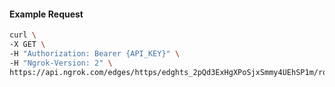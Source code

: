 <!-- Code generated for API Clients. DO NOT EDIT. -->

#### Example Request

```bash
curl \
-X GET \
-H "Authorization: Bearer {API_KEY}" \
-H "Ngrok-Version: 2" \
https://api.ngrok.com/edges/https/edghts_2pQd3ExHgXPoSjxSmmy4UEhSP1m/routes/edghtsrt_2pQd3ACEFWt8Ov8umhOc6HHcfLt/request_headers
```
